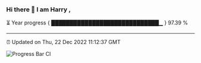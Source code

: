 ### Hi there 👋 I am Harry , 

⏳ Year progress { █████████████████████████████▁ } 97.39 %

---

⏰ Updated on Thu, 22 Dec 2022 11:12:37 GMT

![Progress Bar CI](https://github.com/duykhang68/duykhang68/workflows/Progress%20Bar%20CI/badge.svg)
